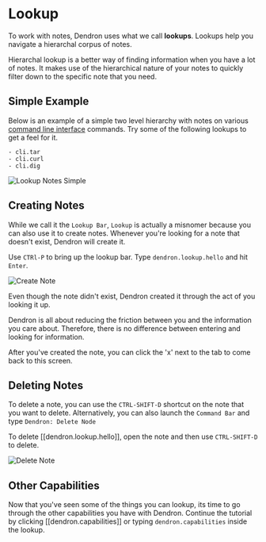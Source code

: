 # Lookup

To work with notes, Dendron uses what we call **lookups**. Lookups help you navigate a hierarchal corpus of notes.

Hierarchal lookup is a better way of finding information when you have a lot of notes. It makes use of the hierarchical nature of your notes to quickly filter down to the specific note that you need.

## Simple Example

Below is an example of a simple two level hierarchy with notes on various [command line interface](TODO) commands.
Try some of the following lookups to get a feel for it.  

```
- cli.tar
- cli.curl
- cli.dig
```
![Lookup Notes Simple](assets/dendron-lookup-simple.gif)

## Creating Notes

While we call it the `Lookup Bar`, `Lookup` is actually a misnomer because you can also use it to create notes. Whenever you're looking for a note that doesn't exist, Dendron will create it.

Use `CTRl-P` to bring up the lookup bar. Type `dendron.lookup.hello` and hit `Enter`.

![Create Note](assets/dendron-open-create.gif)

Even though the note didn't exist, Dendron created it through the act of you looking it up. 

Dendron is all about reducing the friction between you and the information you care about. Therefore, there is no difference between entering and looking for information.

After you've created the note, you can click the 'x' next to the tab to come back to this screen.


## Deleting Notes

To delete a note, you can use the `CTRL-SHIFT-D` shortcut on the note that you want to delete. Alternatively, you can also launch the `Command Bar` and type `Dendron: Delete Node` 

To delete [[dendron.lookup.hello]], open the note and then use `CTRL-SHIFT-D` to delete.

![Delete Note](assets/dendron-delete.gif)


## Other Capabilities
Now that you've seen some of the things you can lookup, its time to go through the other capabilities you have with Dendron. Continue the tutorial by clicking [[dendron.capabilities]] or typing `dendron.capabilities` inside the lookup.
